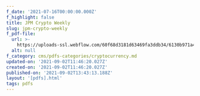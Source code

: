 ```yaml
---
f_date: '2021-07-16T00:00:00.000Z'
f_highlight: false
title: JPM Crypto Weekly
slug: jpm-crypto-weekly
f_pdf-file:
  url: >-
    https://uploads-ssl.webflow.com/60f68d3181d63469fa3ddb34/6130b971a4c879dc2bf30527_JPM%20Crypto%20Weekly%20July%2016.pdf
  alt: null
f_category: cms/pdfs-categories/cryptocurrency.md
updated-on: '2021-09-02T11:46:20.027Z'
created-on: '2021-09-02T11:46:20.027Z'
published-on: '2021-09-02T13:43:13.188Z'
layout: '[pdfs].html'
tags: pdfs
---
```



